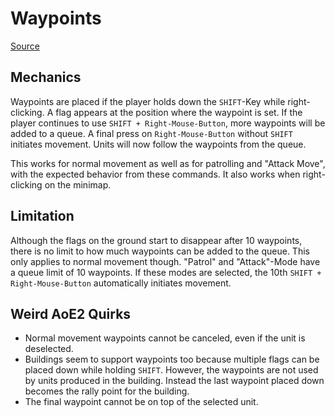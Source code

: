 # Waypoints

[Source](https://www.youtube.com/watch?v=vaBoq9OHdWM)

## Mechanics

Waypoints are placed if the player holds down the `SHIFT`-Key while right-clicking. A flag appears at the position where the waypoint is set. If the player continues to use `SHIFT + Right-Mouse-Button`, more waypoints will be added to a queue. A final press on `Right-Mouse-Button` without `SHIFT` initiates movement. Units will now follow the waypoints from the queue.

This works for normal movement as well as for patrolling and "Attack Move", with the expected behavior from these commands. It also works when right-clicking on the minimap.

## Limitation

Although the flags on the ground start to disappear after 10 waypoints, there is no limit to how much waypoints can be added to the queue. This only applies to normal movement though. "Patrol" and "Attack"-Mode have a queue limit of 10 waypoints. If these modes are selected, the 10th `SHIFT + Right-Mouse-Button` automatically initiates movement.

## Weird AoE2 Quirks

* Normal movement waypoints cannot be canceled, even if the unit is deselected.
* Buildings seem to support waypoints too because multiple flags can be placed down while holding `SHIFT`. However, the waypoints are not used by units produced in the building. Instead the last waypoint placed down becomes the rally point for the building.
* The final waypoint cannot be on top of the selected unit.

